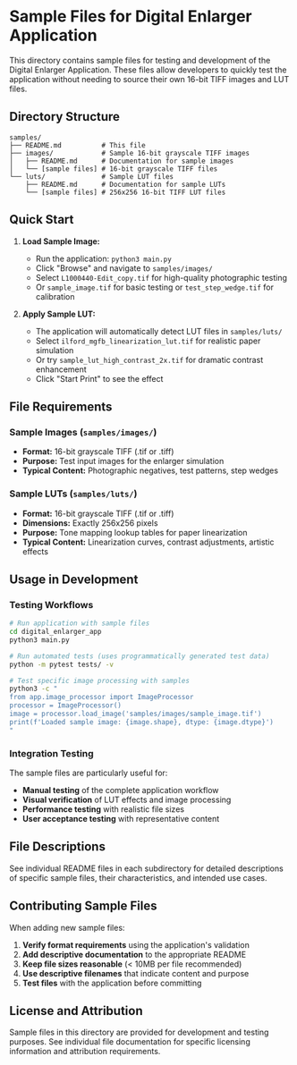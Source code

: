 # Sample Files for Digital Enlarger Application

This directory contains sample files for testing and development of the Digital Enlarger Application. These files allow developers to quickly test the application without needing to source their own 16-bit TIFF images and LUT files.

## Directory Structure

```
samples/
├── README.md          # This file
├── images/            # Sample 16-bit grayscale TIFF images
│   ├── README.md      # Documentation for sample images
│   └── [sample files] # 16-bit grayscale TIFF files
└── luts/              # Sample LUT files
    ├── README.md      # Documentation for sample LUTs
    └── [sample files] # 256x256 16-bit TIFF LUT files
```

## Quick Start

1. **Load Sample Image:**
   - Run the application: `python3 main.py`
   - Click "Browse" and navigate to `samples/images/`
   - Select `L1000440-Edit_copy.tif` for high-quality photographic testing
   - Or `sample_image.tif` for basic testing or `test_step_wedge.tif` for calibration

2. **Apply Sample LUT:**
   - The application will automatically detect LUT files in `samples/luts/`
   - Select `ilford_mgfb_linearization_lut.tif` for realistic paper simulation
   - Or try `sample_lut_high_contrast_2x.tif` for dramatic contrast enhancement
   - Click "Start Print" to see the effect

## File Requirements

### Sample Images (`samples/images/`)
- **Format:** 16-bit grayscale TIFF (.tif or .tiff)
- **Purpose:** Test input images for the enlarger simulation
- **Typical Content:** Photographic negatives, test patterns, step wedges

### Sample LUTs (`samples/luts/`)
- **Format:** 16-bit grayscale TIFF (.tif or .tiff)
- **Dimensions:** Exactly 256x256 pixels
- **Purpose:** Tone mapping lookup tables for paper linearization
- **Typical Content:** Linearization curves, contrast adjustments, artistic effects

## Usage in Development

### Testing Workflows
```bash
# Run application with sample files
cd digital_enlarger_app
python3 main.py

# Run automated tests (uses programmatically generated test data)
python -m pytest tests/ -v

# Test specific image processing with samples
python3 -c "
from app.image_processor import ImageProcessor
processor = ImageProcessor()
image = processor.load_image('samples/images/sample_image.tif')
print(f'Loaded sample image: {image.shape}, dtype: {image.dtype}')
"
```

### Integration Testing
The sample files are particularly useful for:
- **Manual testing** of the complete application workflow
- **Visual verification** of LUT effects and image processing
- **Performance testing** with realistic file sizes
- **User acceptance testing** with representative content

## File Descriptions

See individual README files in each subdirectory for detailed descriptions of specific sample files, their characteristics, and intended use cases.

## Contributing Sample Files

When adding new sample files:

1. **Verify format requirements** using the application's validation
2. **Add descriptive documentation** to the appropriate README
3. **Keep file sizes reasonable** (< 10MB per file recommended)
4. **Use descriptive filenames** that indicate content and purpose
5. **Test files** with the application before committing

## License and Attribution

Sample files in this directory are provided for development and testing purposes. See individual file documentation for specific licensing information and attribution requirements.

